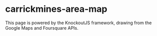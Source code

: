 # carrickmines-area-map
This page is powered by the KnockoutJS framework, drawing from the Google Maps and Foursquare APIs.

